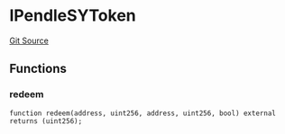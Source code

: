 # IPendleSYToken
[Git Source](https://github.com/Swivel-Finance/illuminate/blob/76b26ef748dc63cf89e3fa660df1bda262dcef15/src/interfaces/IPendleSYToken.sol)


## Functions
### redeem


```solidity
function redeem(address, uint256, address, uint256, bool) external returns (uint256);
```

